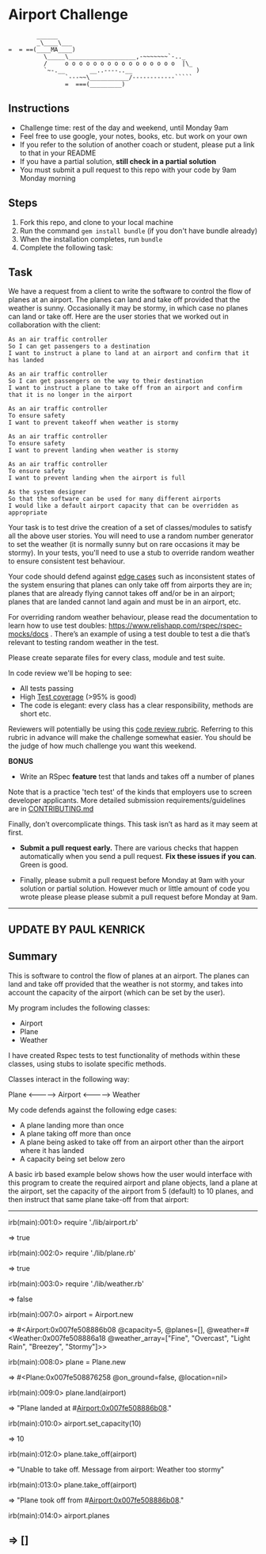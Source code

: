 Airport Challenge
=================

```
        ______
        _\____\___
=  = ==(____MA____)
          \_____\___________________,-~~~~~~~`-.._
          /     o o o o o o o o o o o o o o o o  |\_
          `~-.__       __..----..__                  )
                `---~~\___________/------------`````
                =  ===(_________)

```

Instructions
---------

* Challenge time: rest of the day and weekend, until Monday 9am
* Feel free to use google, your notes, books, etc. but work on your own
* If you refer to the solution of another coach or student, please put a link to that in your README
* If you have a partial solution, **still check in a partial solution**
* You must submit a pull request to this repo with your code by 9am Monday morning

Steps
-------

1. Fork this repo, and clone to your local machine
2. Run the command `gem install bundle` (if you don't have bundle already)
3. When the installation completes, run `bundle`
4. Complete the following task:

Task
-----

We have a request from a client to write the software to control the flow of planes at an airport. The planes can land and take off provided that the weather is sunny. Occasionally it may be stormy, in which case no planes can land or take off.  Here are the user stories that we worked out in collaboration with the client:

```
As an air traffic controller 
So I can get passengers to a destination 
I want to instruct a plane to land at an airport and confirm that it has landed 

As an air traffic controller 
So I can get passengers on the way to their destination 
I want to instruct a plane to take off from an airport and confirm that it is no longer in the airport

As an air traffic controller 
To ensure safety 
I want to prevent takeoff when weather is stormy 

As an air traffic controller 
To ensure safety 
I want to prevent landing when weather is stormy 

As an air traffic controller 
To ensure safety 
I want to prevent landing when the airport is full 

As the system designer
So that the software can be used for many different airports
I would like a default airport capacity that can be overridden as appropriate
```

Your task is to test drive the creation of a set of classes/modules to satisfy all the above user stories. You will need to use a random number generator to set the weather (it is normally sunny but on rare occasions it may be stormy). In your tests, you'll need to use a stub to override random weather to ensure consistent test behaviour.

Your code should defend against [edge cases](http://programmers.stackexchange.com/questions/125587/what-are-the-difference-between-an-edge-case-a-corner-case-a-base-case-and-a-b) such as inconsistent states of the system ensuring that planes can only take off from airports they are in; planes that are already flying cannot takes off and/or be in an airport; planes that are landed cannot land again and must be in an airport, etc.

For overriding random weather behaviour, please read the documentation to learn how to use test doubles: https://www.relishapp.com/rspec/rspec-mocks/docs . There’s an example of using a test double to test a die that’s relevant to testing random weather in the test.

Please create separate files for every class, module and test suite.

In code review we'll be hoping to see:

* All tests passing
* High [Test coverage](https://github.com/makersacademy/course/blob/master/pills/test_coverage.md) (>95% is good)
* The code is elegant: every class has a clear responsibility, methods are short etc. 

Reviewers will potentially be using this [code review rubric](docs/review.md).  Referring to this rubric in advance will make the challenge somewhat easier.  You should be the judge of how much challenge you want this weekend.

**BONUS**

* Write an RSpec **feature** test that lands and takes off a number of planes

Note that is a practice 'tech test' of the kinds that employers use to screen developer applicants.  More detailed submission requirements/guidelines are in [CONTRIBUTING.md](CONTRIBUTING.md)

Finally, don’t overcomplicate things. This task isn’t as hard as it may seem at first.

* **Submit a pull request early.**  There are various checks that happen automatically when you send a pull request.  **Fix these issues if you can**.  Green is good.

* Finally, please submit a pull request before Monday at 9am with your solution or partial solution.  However much or little amount of code you wrote please please please submit a pull request before Monday at 9am.

----------------------
UPDATE BY PAUL KENRICK
----------------------

Summary
-----

This is software to control the flow of planes at an airport. The planes can land and take off provided that the weather is not stormy, and takes into account the capacity of the airport (which can be set by the user). 

My program includes the following classes:

- Airport
- Plane
- Weather

I have created Rspec tests to test functionality of methods within these classes, using stubs to isolate specific methods.  

Classes interact in the following way:

Plane <-----> Airport <-----> Weather

My code defends against the following edge cases:

- A plane landing more than once
- A plane taking off more than once
- A plane being asked to take off from an airport other than the airport where it has landed
- A capacity being set below zero

A basic irb based example below shows how the user would interface with this program to create the required airport and plane objects, land a plane at the airport, set the capacity of the airport from 5 (default) to 10 planes, and then instruct that same plane take-off from that airport:

-------------
irb(main):001:0> require './lib/airport.rb'

=> true

irb(main):002:0> require './lib/plane.rb'

=> true

irb(main):003:0> require './lib/weather.rb'

=> false

irb(main):007:0> airport = Airport.new

=> #<Airport:0x007fe508886b08 @capacity=5, @planes=[], @weather=#<Weather:0x007fe508886a18 @weather_array=["Fine", "Overcast", "Light Rain", "Breezey", "Stormy"]>>

irb(main):008:0> plane = Plane.new

=> #<Plane:0x007fe508876258 @on_ground=false, @location=nil>

irb(main):009:0> plane.land(airport)

=> "Plane landed at #<Airport:0x007fe508886b08>."

irb(main):010:0> airport.set_capacity(10)

=> 10

irb(main):012:0> plane.take_off(airport)

=> "Unable to take off. Message from airport: Weather too stormy"

irb(main):013:0> plane.take_off(airport)

=> "Plane took off from #<Airport:0x007fe508886b08>."

irb(main):014:0> airport.planes

=> []
-------------







